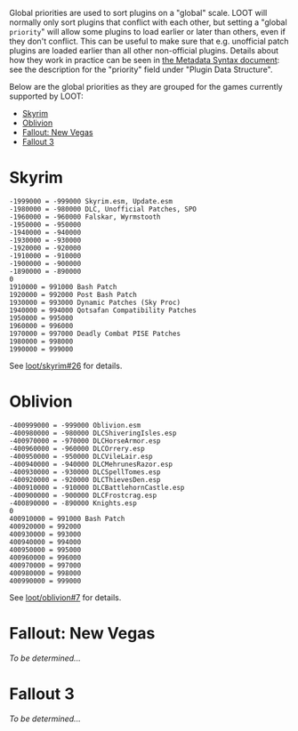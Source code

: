 Global priorities are used to sort plugins on a "global" scale. LOOT will normally only sort plugins that conflict with each other, but setting a "global `priority`" will allow some plugins to load earlier or later than others, even if they don't conflict. This can be useful to make sure that e.g. unofficial patch plugins are loaded earlier than all other non-official plugins. Details about how they work in practice can be seen in [the Metadata Syntax document](https://loot.github.io/docs/dev/LOOT%20Metadata%20Syntax.html#structs-plugin): see the description for the "priority" field under "Plugin Data Structure".

Below are the global priorities as they are grouped for the games currently supported by LOOT:
- [Skyrim](#skyrim)
- [Oblivion](#oblivion)
- [Fallout: New Vegas](#fallout-new-vegas)
- [Fallout 3](#fallout-3)

# Skyrim

```
-1999000 = -999000 Skyrim.esm, Update.esm
-1980000 = -980000 DLC, Unofficial Patches, SPO
-1960000 = -960000 Falskar, Wyrmstooth
-1950000 = -950000
-1940000 = -940000
-1930000 = -930000
-1920000 = -920000
-1910000 = -910000
-1900000 = -900000
-1890000 = -890000
0
1910000 = 991000 Bash Patch
1920000 = 992000 Post Bash Patch
1930000 = 993000 Dynamic Patches (Sky Proc)
1940000 = 994000 Qotsafan Compatibility Patches
1950000 = 995000
1960000 = 996000
1970000 = 997000 Deadly Combat PISE Patches
1980000 = 998000
1990000 = 999000
```

See [loot/skyrim#26](https://github.com/loot/skyrim/issues/26) for details.

# Oblivion

```
-400999000 = -999000 Oblivion.esm
-400980000 = -980000 DLCShiveringIsles.esp
-400970000 = -970000 DLCHorseArmor.esp
-400960000 = -960000 DLCOrrery.esp
-400950000 = -950000 DLCVileLair.esp
-400940000 = -940000 DLCMehrunesRazor.esp
-400930000 = -930000 DLCSpellTomes.esp
-400920000 = -920000 DLCThievesDen.esp
-400910000 = -910000 DLCBattlehornCastle.esp
-400900000 = -900000 DLCFrostcrag.esp
-400890000 = -890000 Knights.esp
0
400910000 = 991000 Bash Patch
400920000 = 992000
400930000 = 993000
400940000 = 994000
400950000 = 995000
400960000 = 996000
400970000 = 997000
400980000 = 998000
400990000 = 999000
```

See [loot/oblivion#7](https://github.com/loot/oblivion/issues/7) for details.

# Fallout: New Vegas

*To be determined...*

# Fallout 3

*To be determined...*
